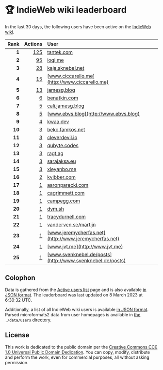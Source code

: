 # 🏆 IndieWeb wiki leaderboard

In the last 30 days, the following users have been active on the [IndieWeb wiki](https://indieweb.org).

| Rank | Actions | User |
|-----:|--------:|:-----|
| **1** | [125](https://indieweb.org/Special:Contributions/Tantek.com) | [tantek.com](http://tantek.com) |
| **2** | [95](https://indieweb.org/Special:Contributions/Loqi.me) | [loqi.me](http://loqi.me) |
| **3** | [28](https://indieweb.org/Special:Contributions/Kaja.sknebel.net) | [kaja.sknebel.net](http://kaja.sknebel.net) |
| **4** | [15](https://indieweb.org/Special:Contributions/Www.ciccarello.me) | [www.ciccarello.me](http://www.ciccarello.me) |
| **5** | [13](https://indieweb.org/Special:Contributions/Jamesg.blog) | [jamesg.blog](http://jamesg.blog) |
| **6** | [6](https://indieweb.org/Special:Contributions/Benatkin.com) | [benatkin.com](http://benatkin.com) |
| **7** | [5](https://indieweb.org/Special:Contributions/Cali.jamesg.blog) | [cali.jamesg.blog](http://cali.jamesg.blog) |
| **8** | [5](https://indieweb.org/Special:Contributions/Www.ebvs.blog) | [www.ebvs.blog](http://www.ebvs.blog) |
| **9** | [4](https://indieweb.org/Special:Contributions/Kwaa.dev) | [kwaa.dev](http://kwaa.dev) |
| **10** | [3](https://indieweb.org/Special:Contributions/Beko.famkos.net) | [beko.famkos.net](http://beko.famkos.net) |
| **11** | [3](https://indieweb.org/Special:Contributions/Cleverdevil.io) | [cleverdevil.io](http://cleverdevil.io) |
| **12** | [3](https://indieweb.org/Special:Contributions/Qubyte.codes) | [qubyte.codes](http://qubyte.codes) |
| **13** | [3](https://indieweb.org/Special:Contributions/Ragt.ag) | [ragt.ag](http://ragt.ag) |
| **14** | [3](https://indieweb.org/Special:Contributions/Sarajaksa.eu) | [sarajaksa.eu](http://sarajaksa.eu) |
| **15** | [3](https://indieweb.org/Special:Contributions/Xieyanbo.me) | [xieyanbo.me](http://xieyanbo.me) |
| **16** | [2](https://indieweb.org/Special:Contributions/Kvibber.com) | [kvibber.com](http://kvibber.com) |
| **17** | [1](https://indieweb.org/Special:Contributions/Aaronparecki.com) | [aaronparecki.com](http://aaronparecki.com) |
| **18** | [1](https://indieweb.org/Special:Contributions/Cagrimmett.com) | [cagrimmett.com](http://cagrimmett.com) |
| **19** | [1](https://indieweb.org/Special:Contributions/Campegg.com) | [campegg.com](http://campegg.com) |
| **20** | [1](https://indieweb.org/Special:Contributions/Dym.sh) | [dym.sh](http://dym.sh) |
| **21** | [1](https://indieweb.org/Special:Contributions/Tracydurnell.com) | [tracydurnell.com](http://tracydurnell.com) |
| **22** | [1](https://indieweb.org/Special:Contributions/Vanderven.se_martijn) | [vanderven.se/martijn](http://vanderven.se/martijn) |
| **23** | [1](https://indieweb.org/Special:Contributions/Www.jeremycherfas.net) | [www.jeremycherfas.net](http://www.jeremycherfas.net) |
| **24** | [1](https://indieweb.org/Special:Contributions/Www.jvt.me) | [www.jvt.me](http://www.jvt.me) |
| **25** | [1](https://indieweb.org/Special:Contributions/Www.svenknebel.de_posts) | [www.svenknebel.de/posts](http://www.svenknebel.de/posts) |


## Colophon

Data is gathered from the [Active users list](https://indieweb.org/Special:ActiveUsers) page and is also available [in JSON format](https://github.com/jgarber623/indieweb-wiki-leaderboard/blob/main/data/leaderboard.json). The leaderboard was last updated on 8 March 2023 at 6:30:32 UTC.

Additionally, a list of all IndieWeb wiki users is available [in JSON format](https://github.com/jgarber623/indieweb-wiki-leaderboard/blob/main/data/users.json). Parsed microformats2 data from user homepages is available in [the `./data/users` directory](https://github.com/jgarber623/indieweb-wiki-leaderboard/blob/main/data/users).

## License

This work is dedicated to the public domain per the [Creative Commons CC0 1.0 Universal Public Domain Dedication](https://creativecommons.org/publicdomain/zero/1.0/). You can copy, modify, distribute and perform the work, even for commercial purposes, all without asking permission.
